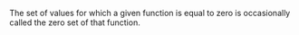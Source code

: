 The set of values for which a given function is equal to zero is
occasionally called the zero set of that function.
